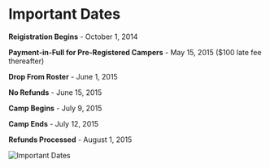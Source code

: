Important Dates
===============

**Reigistration Begins** - October 1, 2014

**Payment-in-Full for Pre-Registered Campers** - May 15, 2015 ($100 late
fee thereafter)

**Drop From Roster** - June 1, 2015

**No Refunds** - June 15, 2015

**Camp Begins** - July 9, 2015

**Camp Ends** - July 12, 2015

**Refunds Processed** - August 1, 2015

![Important Dates](/images/important-dates.jpg)

